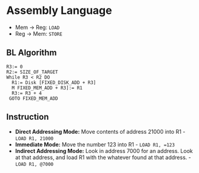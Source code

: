 # Assembly Language

- Mem -> Reg: ```LOAD```
- Reg -> Mem: ```STORE```

## BL Algorithm

```
R3:= 0
R2:= SIZE_OF_TARGET
While R3 < R2 DO
  R1:= Disk [FIXED_DISK_ADD + R3]
  M FIXED_MEM_ADD + R3]:= R1
  R3:= R3 + 4
 GOTO FIXED_MEM_ADD
```

## Instruction
- **Direct Addressing Mode:** Move contents of address 21000 into R1 - ```LOAD R1, 21000```
- **Immediate Mode:** Move the number 123 into R1 - ```LOAD R1, =123```
- **Indirect Addressing Mode:** Look in address 7000 for an address. Look at that address, and load R1 with the whatever found at that address. - ```LOAD R1, @7000```
